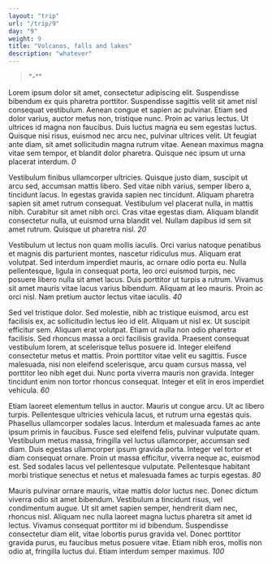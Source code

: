 ```yaml
---
layout: "trip"
url: "/trip/9"
day: "9"
weight: 9
title: "Volcanos, falls and lakes"
description: "whatever"
---
```


> "-""


Lorem ipsum dolor sit amet, consectetur adipiscing elit. Suspendisse bibendum ex quis pharetra porttitor. Suspendisse sagittis velit sit amet nisl consequat vestibulum. Aenean congue et sapien ac pulvinar. Etiam sed dolor varius, auctor metus non, tristique nunc. Proin ac varius lectus. Ut ultrices id magna non faucibus. Duis luctus magna eu sem egestas luctus. Quisque nisi risus, euismod nec arcu nec, pulvinar ultrices velit. Ut feugiat ante diam, sit amet sollicitudin magna rutrum vitae. Aenean maximus magna vitae sem tempor, et blandit dolor pharetra. Quisque nec ipsum ut urna placerat interdum.
_0_

Vestibulum finibus ullamcorper ultricies. Quisque justo diam, suscipit ut arcu sed, accumsan mattis libero. Sed vitae nibh varius, semper libero a, tincidunt lacus. In egestas gravida sapien nec tincidunt. Aliquam pharetra sapien sit amet rutrum consequat. Vestibulum vel placerat nulla, in mattis nibh. Curabitur sit amet nibh orci. Cras vitae egestas diam. Aliquam blandit consectetur nulla, ut euismod urna blandit vel. Nullam dapibus id sem sit amet rutrum. Quisque ut pharetra nisl.
_20_

Vestibulum ut lectus non quam mollis iaculis. Orci varius natoque penatibus et magnis dis parturient montes, nascetur ridiculus mus. Aliquam erat volutpat. Sed interdum imperdiet mauris, ac ornare odio porta eu. Nulla pellentesque, ligula in consequat porta, leo orci euismod turpis, nec posuere libero nulla sit amet lacus. Duis porttitor ut turpis a rutrum. Vivamus sit amet mauris vitae lacus varius bibendum. Aliquam at leo mauris. Proin ac orci nisl. Nam pretium auctor lectus vitae iaculis.
_40_

Sed vel tristique dolor. Sed molestie, nibh ac tristique euismod, arcu est facilisis ex, ac sollicitudin lectus leo id elit. Aliquam ut nisl ex. Ut suscipit efficitur sem. Aliquam erat volutpat. Etiam ut nulla non odio pharetra facilisis. Sed rhoncus massa a orci facilisis gravida. Praesent consequat vestibulum lorem, at scelerisque tellus posuere id. Integer eleifend consectetur metus et mattis. Proin porttitor vitae velit eu sagittis. Fusce malesuada, nisi non eleifend scelerisque, arcu quam cursus massa, vel porttitor leo nibh eget dui. Nunc porta viverra mauris non gravida. Integer tincidunt enim non tortor rhoncus consequat. Integer et elit in eros imperdiet vehicula.
_60_

Etiam laoreet elementum tellus in auctor. Mauris ut congue arcu. Ut ac libero turpis. Pellentesque ultricies vehicula lacus, et rutrum urna egestas quis. Phasellus ullamcorper sodales lacus. Interdum et malesuada fames ac ante ipsum primis in faucibus. Fusce sed eleifend felis, pulvinar vulputate quam. Vestibulum metus massa, fringilla vel luctus ullamcorper, accumsan sed diam. Duis egestas ullamcorper ipsum gravida porta. Integer vel tortor et diam consequat ornare. Proin ut massa efficitur, viverra neque ac, euismod est. Sed sodales lacus vel pellentesque vulputate. Pellentesque habitant morbi tristique senectus et netus et malesuada fames ac turpis egestas.
_80_

Mauris pulvinar ornare mauris, vitae mattis dolor luctus nec. Donec dictum viverra odio sit amet bibendum. Vestibulum a tincidunt risus, vel condimentum augue. Ut sit amet sapien semper, hendrerit diam nec, rhoncus nisl. Aliquam nec nulla laoreet magna luctus pharetra sit amet id lectus. Vivamus consequat porttitor mi id bibendum. Suspendisse consectetur diam elit, vitae lobortis purus gravida vel. Donec porttitor gravida purus, eu faucibus metus posuere vitae. Etiam nibh eros, mollis non odio at, fringilla luctus dui. Etiam interdum semper maximus.
_100_